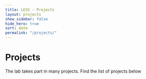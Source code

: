 ```yaml
---
title: LESS - Projects
layout: projects
show_sidebar: false
hide_hero: true
sort: date
permalink: "/projects/"
---
```


# Projects

The lab takes part in many projects. Find the list of projects below